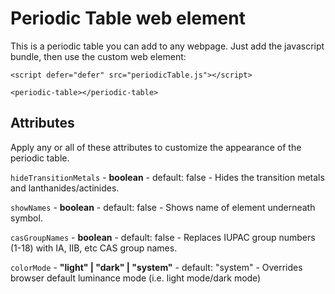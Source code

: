 # Periodic Table web element
This is a periodic table you can add to any webpage.  Just add the javascript bundle, then use the custom web element:

```
<script defer="defer" src="periodicTable.js"></script>

<periodic-table></periodic-table>
```

## Attributes

Apply any or all of these attributes to customize the appearance of the periodic table.

`hideTransitionMetals` - **boolean** - default: false - Hides the transition metals and lanthanides/actinides.

`showNames` - **boolean** - default: false - Shows name of element underneath symbol.

`casGroupNames` - **boolean** - default: false - Replaces IUPAC group numbers (1-18) with IA, IIB, etc CAS group names.

`colorMode` - **"light" | "dark" | "system"** - default: "system" - Overrides browser default luminance mode (i.e. light mode/dark mode)